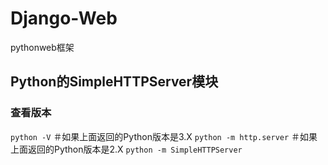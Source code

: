 # Django-Web

pythonweb框架

## Python的SimpleHTTPServer模块

### 查看版本

`python -V`
＃如果上面返回的Python版本是3.X
`python -m http.server`
＃如果上面返回的Python版本是2.X
`python -m SimpleHTTPServer`
